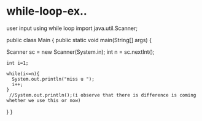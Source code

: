 # while-loop-ex..
user input using while loop
import java.util.Scanner;

public class Main {
    public static void main(String[] args) {
    
   Scanner sc = new Scanner(System.in);
   int n = sc.nextInt();
    
    int i=1;
    
    while(i<=n){
      System.out.println("miss u ");
      i++;
    }
     //System.out.println();(i observe that there is difference is coming whether we use this or now)
    
  }
}
